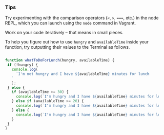 ### Tips

Try experimenting with the comparison operators (`<`, `>`, `===`, etc.) in the node REPL, which you can launch using the `node` command in Vagrant.

Work on your code iteratively – that means in small pieces.

To help you figure out how to use `hungry` and `availableTime` inside your function, try outputting their values to the Terminal as follows.

```javascript

function whatToDoForLunch(hungry, availableTime) {
 if (!hungry) {
   console.log(
     `I'm not hungry and I have ${availableTime} minutes for lunch
   `
   );
 } else {
   if (availableTime >= 30) {
     console.log(`I'm hungry and I have ${availableTime} minutes for lunch`);
   } else if (availableTime >= 20) {
     console.log(`I'm hungry and I have ${availableTime} minutes for lunch.`);
   } else {
     console.log(`I'm hungry and I have ${availableTime} minutes for lunch`);
   }
 }
}
```